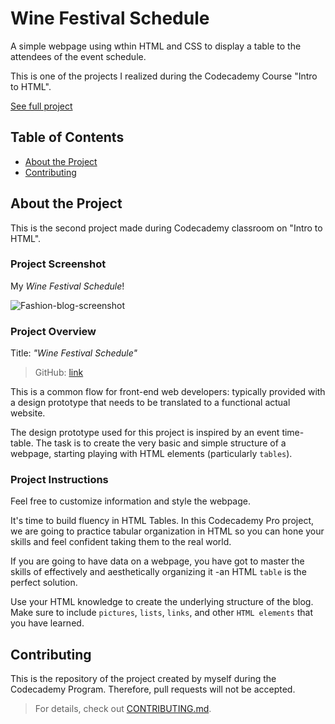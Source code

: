 # Wine Festival Schedule

A simple webpage using wthin HTML and CSS to display a table to the attendees of the event schedule.

This is one of the projects I realized during the Codecademy Course "Intro to HTML".

[See full project](https://albchia.github.io/Fashion-Blog-Project/)

## Table of Contents

- [About the Project](#About-the-Project)
- [Contributing](#Contributing)

## About the Project

This is the second project made during Codecademy classroom on "Intro to HTML".

### Project Screenshot

My _Wine Festival Schedule_!

![Fashion-blog-screenshot](https://user-images.githubusercontent.com/70691672/100760319-eeb66d80-33f1-11eb-9bf9-3d734db6426f.PNG)

### Project Overview

Title: _"Wine Festival Schedule"_

> GitHub: [link](https://github.com/albchia/Wine-Festival-Schedule.git)

This is a common flow for front-end web developers: typically provided with a design prototype that needs to be translated to a functional actual website.

The design prototype used for this project is inspired by an event time-table. The task is to create the very basic and simple structure of a webpage, starting playing with HTML elements (particularly `tables`).

### Project Instructions

Feel free to customize information and style the webpage.

It's time to build fluency in HTML Tables.
In this Codecademy Pro project, we are going to practice tabular organization in HTML so you can hone your skills and feel confident taking them to the real world.

If you are going to have data on a webpage, you have got to master the skills of effectively and aesthetically organizing it -an HTML `table` is the perfect solution.

Use your HTML knowledge to create the underlying structure of the blog.
Make sure to include `pictures`, `lists`, `links`, and other `HTML elements` that you have learned.

## Contributing

This is the repository of the project created by myself during the Codecademy Program.
Therefore, pull requests will not be accepted.

> For details, check out [CONTRIBUTING.md](CONTRIBUTING.md).
